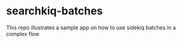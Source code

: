 # searchkiq-batches
This repo illustrates a sample app on how to use sidekiq batches in a complex flow
